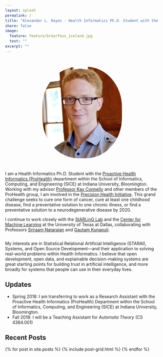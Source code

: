 ```yaml
---
layout: splash
permalink: /
title: "Alexander L. Hayes - Health Informatics Ph.D. Student with the Proactive Health Informatics Department (ProHealth) in the School of Informatics, Computing, and Engineering (SICE) at Indiana University (IU), Bloomington"
share: false
image:
  feature: feature/brúarfoss_iceland.jpg
  text: ""
excerpt: ""
---
```


<div class="row">
  <div class="column">
    <img src="/images/AlexanderLHayes.jpg" style="border-radius: 45%; display: block; margin: auto; padding-top: 2em; padding-bottom: 2em;">
  </div>
  <div class="column">
    <p>I am a Health Informatics Ph.D. Student with the <a href="https://prohealth.sice.indiana.edu/">Proactive Health Informatics (ProHealth)</a> department within the School of Informatics, Computing, and Engineering (SICE) at Indiana University, Bloomington. Working with my advisor <a href="http://wphomes.soic.indiana.edu/connelly/">Professor Kay Connelly</a> and other members of the ProHealth group, I am involved in the <a href="https://grandchallenges.iu.edu/precision-health/index.html">Precision Health Initiative</a>. This grand challenge seeks to cure one form of cancer, cure at least one childhood disease, find a preventative solution to one chronic illness, or find a preventative solution to a neurodegenerative disease by 2020.</p>
    <p>I continue to work closely with the <a href="https://starling.utdallas.edu">StARLinG Lab</a> and the <a href="https://cs.utdallas.edu/cmachinelearning/">Center for Machine Learning</a> at the University of Texas at Dallas, collaborating with Professors <a href="http://utdallas.edu/~sxn177430/">Sriraam Natarajan</a> and <a href="https://gkunapuli.github.io">Gautam Kunapuli</a>.</p>
  </div>
  <p>My interests are in Statistical Relational Artificial Intelligence (STARAI), Systems, and Open Source Development&mdash;and their application to solving real-world problems within Health Informatics. I believe that open development, open data, and explainable decision-making systems are great starting points for building trust in artificial intelligence, and more broadly for systems that people can use in their everyday lives.</p>
  <center>
    <a href="https://github.com/batflyer/" class="btn-social github"><i class="icons fa fa-github fa-3x"></i></a> <a href="https://www.linkedin.com/in/alexanderlhayes/" class="btn-social linkedin"><i class="icons fa fa-linkedin fa-3x"></i></a> <a href="https://twitter.com/alexanderlhayes/" class="btn-social twitter"><i class="icons fa fa-twitter fa-3x"></i></a>
  </center>
</div>


Updates
---

* Spring 2018: I am transferring to work as a Research Assistant with the Proactive Health Informatics (ProHealth) Department within the School of Informatics, Computing, and Engineering (SICE) at Indiana University, Bloomington.
* Fall 2018: I will be a Teaching Assistant for *Automata Theory* (CS 4384.001)

Recent Posts
---

<div class="tiles">
{% for post in site.posts %}
	{% include post-grid.html %}
{% endfor %}
</div><!-- /.tiles -->
